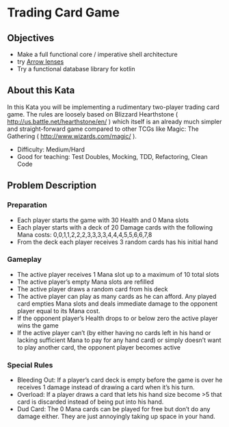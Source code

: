 # Trading Card Game

## Objectives 

* Make a full functional core / imperative shell architecture
* try [Arrow lenses](https://arrow-kt.io/docs/optics/)
* Try a functional database library for kotlin

## About this Kata

In this Kata you will be implementing a rudimentary two-player trading card game. The rules are loosely based on Blizzard Hearthstone ( http://us.battle.net/hearthstone/en/ ) which itself is an already much simpler and straight-forward game compared to other TCGs like Magic: The Gathering ( http://www.wizards.com/magic/ ).

* Difficulty: Medium/Hard
* Good for teaching: Test Doubles, Mocking, TDD, Refactoring, Clean Code

## Problem Description
### Preparation

* Each player starts the game with 30 Health and 0 Mana slots
* Each player starts with a deck of 20 Damage cards with the following Mana costs: 0,0,1,1,2,2,2,3,3,3,3,4,4,4,5,5,6,6,7,8
* From the deck each player receives 3 random cards has his initial hand

### Gameplay

* The active player receives 1 Mana slot up to a maximum of 10 total slots
* The active player’s empty Mana slots are refilled
* The active player draws a random card from his deck
* The active player can play as many cards as he can afford. Any played card empties Mana slots and deals immediate damage to the opponent player equal to its Mana cost.
* If the opponent player’s Health drops to or below zero the active player wins the game
* If the active player can’t (by either having no cards left in his hand or lacking sufficient Mana to pay for any hand card) or simply doesn’t want to play another card, the opponent player becomes active

### Special Rules

* Bleeding Out: If a player’s card deck is empty before the game is over he receives 1 damage instead of drawing a card when it’s his turn.
* Overload: If a player draws a card that lets his hand size become >5 that card is discarded instead of being put into his hand.
* Dud Card: The 0 Mana cards can be played for free but don’t do any damage either. They are just annoyingly taking up space in your hand.

